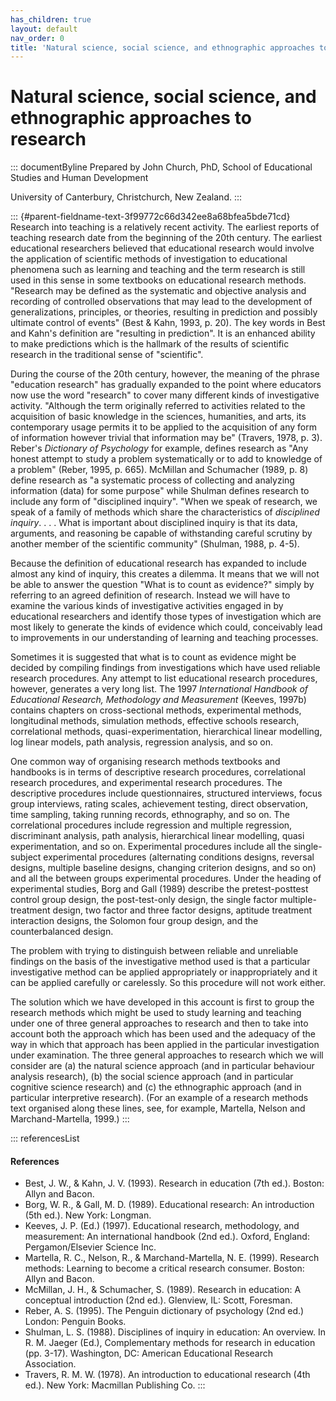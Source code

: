 ```yaml
---
has_children: true
layout: default
nav_order: 0
title: 'Natural science, social science, and ethnographic approaches to research '
---
```

# Natural science, social science, and ethnographic approaches to research 


::: documentByline
Prepared by John Church, PhD, School of Educational Studies and Human
Development

University of Canterbury, Christchurch, New Zealand.
:::

::: {#parent-fieldname-text-3f99772c66d342ee8a68bfea5bde71cd}
Research into teaching is a relatively recent activity. The earliest
reports of teaching research date from the beginning of the 20th
century. The earliest educational researchers believed that educational
research would involve the application of scientific methods of
investigation to educational phenomena such as learning and teaching and
the term research is still used in this sense in some textbooks on
educational research methods. "Research may be defined as the systematic
and objective analysis and recording of controlled observations that may
lead to the development of generalizations, principles, or theories,
resulting in prediction and possibly ultimate control of events" (Best &
Kahn, 1993, p. 20). The key words in Best and Kahn's definition are
"resulting in prediction". It is an enhanced ability to make predictions
which is the hallmark of the results of scientific research in the
traditional sense of "scientific".

During the course of the 20th century, however, the meaning of the
phrase "education research" has gradually expanded to the point where
educators now use the word "research" to cover many different kinds of
investigative activity. "Although the term originally referred to
activities related to the acquisition of basic knowledge in the
sciences, humanities, and arts, its contemporary usage permits it to be
applied to the acquisition of any form of information however trivial
that information may be" (Travers, 1978, p. 3). Reber\'s *Dictionary of
Psychology* for example, defines research as "Any honest attempt to
study a problem systematically or to add to knowledge of a problem"
(Reber, 1995, p. 665). McMillan and Schumacher (1989, p. 8) define
research as "a systematic process of collecting and analyzing
information (data) for some purpose" while Shulman defines research to
include any form of "disciplined inquiry". "When we speak of research,
we speak of a family of methods which share the characteristics of
*disciplined inquiry*. . . . What is important about disciplined inquiry
is that its data, arguments, and reasoning be capable of withstanding
careful scrutiny by another member of the scientific community"
(Shulman, 1988, p. 4-5).

Because the definition of educational research has expanded to include
almost any kind of inquiry, this creates a dilemma. It means that we
will not be able to answer the question "What is to count as evidence?"
simply by referring to an agreed definition of research. Instead we will
have to examine the various kinds of investigative activities engaged in
by educational researchers and identify those types of investigation
which are most likely to generate the kinds of evidence which could,
conceivably lead to improvements in our understanding of learning and
teaching processes.

Sometimes it is suggested that what is to count as evidence might be
decided by compiling findings from investigations which have used
reliable research procedures. Any attempt to list educational research
procedures, however, generates a very long list. The 1997 *International
Handbook of Educational Research, Methodology and Measurement* (Keeves,
1997b) contains chapters on cross-sectional methods, experimental
methods, longitudinal methods, simulation methods, effective schools
research, correlational methods, quasi-experimentation, hierarchical
linear modelling, log linear models, path analysis, regression analysis,
and so on.

One common way of organising research methods textbooks and handbooks is
in terms of descriptive research procedures, correlational research
procedures, and experimental research procedures. The descriptive
procedures include questionnaires, structured interviews, focus group
interviews, rating scales, achievement testing, direct observation, time
sampling, taking running records, ethnography, and so on. The
correlational procedures include regression and multiple regression,
discriminant analysis, path analysis, hierarchical linear modelling,
quasi experimentation, and so on. Experimental procedures include all
the single-subject experimental procedures (alternating conditions
designs, reversal designs, multiple baseline designs, changing criterion
designs, and so on) and all the between groups experimental procedures.
Under the heading of experimental studies, Borg and Gall (1989) describe
the pretest-posttest control group design, the post-test-only design,
the single factor multiple-treatment design, two factor and three factor
designs, aptitude treatment interaction designs, the Solomon four group
design, and the counterbalanced design.

The problem with trying to distinguish between reliable and unreliable
findings on the basis of the investigative method used is that a
particular investigative method can be applied appropriately or
inappropriately and it can be applied carefully or carelessly. So this
procedure will not work either.

The solution which we have developed in this account is first to group
the research methods which might be used to study learning and teaching
under one of three general approaches to research and then to take into
account both the approach which has been used and the adequacy of the
way in which that approach has been applied in the particular
investigation under examination. The three general approaches to
research which we will consider are (a) the natural science approach
(and in particular behaviour analysis research), (b) the social science
approach (and in particular cognitive science research) and (c) the
ethnographic approach (and in particular interpretive research). (For an
example of a research methods text organised along these lines, see, for
example, Martella, Nelson and Marchand-Martella, 1999.)
:::

::: referencesList
#### References

-   Best, J. W., & Kahn, J. V. (1993). Research in education (7th ed.).
    Boston: Allyn and Bacon.
-   Borg, W. R., & Gall, M. D. (1989). Educational research: An
    introduction (5th ed.). New York: Longman.
-   Keeves, J. P. (Ed.) (1997). Educational research, methodology, and
    measurement: An international handbook (2nd ed.). Oxford, England:
    Pergamon/Elsevier Science Inc.
-   Martella, R. C., Nelson, R., & Marchand-Martella, N. E. (1999).
    Research methods: Learning to become a critical research consumer.
    Boston: Allyn and Bacon.
-   McMillan, J. H., & Schumacher, S. (1989). Research in education: A
    conceptual introduction (2nd ed.). Glenview, IL: Scott, Foresman.
-   Reber, A. S. (1995). The Penguin dictionary of psychology (2nd ed.)
    London: Penguin Books.
-   Shulman, L. S. (1988). Disciplines of inquiry in education: An
    overview. In R. M. Jaeger (Ed.), Complementary methods for research
    in education (pp. 3-17). Washington, DC: American Educational
    Research Association.
-   Travers, R. M. W. (1978). An introduction to educational research
    (4th ed.). New York: Macmillan Publishing Co.
:::
